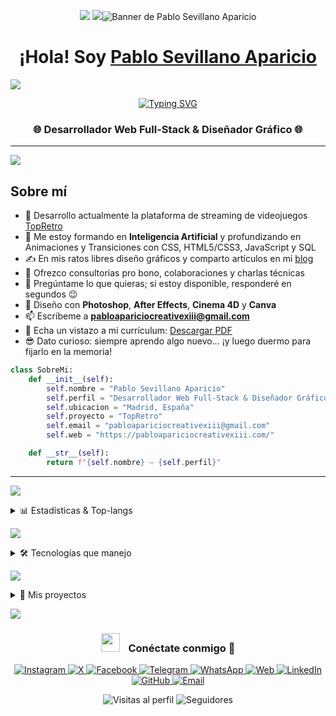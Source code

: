 <!-- ========== BANNER ========== -->
<p align="center">
  <img src="https://ibb.co/kg0nNrF3" />    <img src="https://ibb.co/kg0nNrF3"><img src="https://i.ibb.co/fYtRjK78/banner-Git-Hub-Kampe-XIII.png" alt="Banner de Pablo Sevillano Aparicio">
</p>

<!-- ========== ENCABEZADO / INTRODUCCIÓN ========== -->
<h1 align="center">
  ¡Hola! Soy <a href="https://pabloapariciocreativexiii.com/linktree" target="_blank">Pablo Sevillano Aparicio</a>
</h1>


<a href="https://www.youtube.com/watch?v=dQw4w9WgXcQ"><img src="https://user-images.githubusercontent.com/73097560/115834477-dbab4500-a447-11eb-908a-139a6edaec5c.gif"></a>
<!-- typing SVG -->
<p align="center">
  <a href="https://github.com/DenverCoder1/readme-typing-svg">
    <img
      src="https://readme-typing-svg.herokuapp.com?font=Time+New+Roman&color=cyan&size=25&center=true&vCenter=true&width=600&height=100&lines=Desarrollador+Web+Full-Stack;Diseñador+Gráfico;Programador+Full-Stack;Administrador+de+Sistemas;Editor+Multimedia"
      alt="Typing SVG"/>
  </a>
</p>

<h3 align="center">
  🌐 Desarrollador Web Full-Stack & Diseñador Gráfico 🌐
</h3>



---

<a href="https://www.youtube.com/watch?v=dQw4w9WgXcQ"><img src="https://user-images.githubusercontent.com/73097560/115834477-dbab4500-a447-11eb-908a-139a6edaec5c.gif"></a>

## Sobre mí


- 🔭 Desarrollo actualmente la plataforma de streaming de videojuegos [TopRetro](https://topretro.es/)
- 🌱 Me estoy formando en **Inteligencia Artificial** y profundizando en Animaciones y Transiciones con CSS, HTML5/CSS3, JavaScript y SQL
- ✍️ En mis ratos libres diseño gráficos y comparto artículos en mi [blog]([https://pabloapariciocreativexiii.com/](https://pabloapariciocreativexiii.com/blog))
- 🤝 Ofrezco consultorías pro bono, colaboraciones y charlas técnicas
- 💬 Pregúntame lo que quieras; si estoy disponible, responderé en segundos 😉
- 🎨 Diseño con **Photoshop**, **After Effects**, **Cinema 4D** y **Canva**
- 📫 Escríbeme a **pabloapariciocreativexiii@gmail.com**
- 📄 Echa un vistazo a mi currículum: [Descargar PDF](https://pabloapariciocreativexiii.com/download-cv)
- 😎 Dato curioso: siempre aprendo algo nuevo… ¡y luego duermo para fijarlo en la memoria!

```python
class SobreMi:
    def __init__(self):
        self.nombre = "Pablo Sevillano Aparicio"
        self.perfil = "Desarrollador Web Full-Stack & Diseñador Gráfico"
        self.ubicacion = "Madrid, España"
        self.proyecto = "TopRetro"
        self.email = "pabloapariciocreativexiii@gmail.com"
        self.web = "https://pabloapariciocreativexiii.com/"

    def __str__(self):
        return f"{self.nombre} — {self.perfil}"
```

---


<a href="https://www.youtube.com/watch?v=dQw4w9WgXcQ"><img src="https://user-images.githubusercontent.com/73097560/115834477-dbab4500-a447-11eb-908a-139a6edaec5c.gif"></a>

<!-- ========== ESTADÍSTICAS & TOP-LANGS ========== -->
<details>
  <summary>📊 Estadísticas &amp; Top-langs</summary>

  <table align="center">
    <tr>
      <!-- GitHub Readme Stats (solo público) -->
      <td align="center">
        <a href="https://github.com/kampexiii">
          <img
            src="https://github-readme-stats.vercel.app/api?username=kampexiii&show_icons=true&theme=algolia&bg_color=007eff&text_color=ffffff&icon_color=ffffff&title_color=ffffff"
            height="180em"
            alt="GitHub Stats" />
        </a>
      </td>
      <td align="center">
        <a href="https://github.com/kampexiii">
          <img
            height="180em"
            src="https://github-readme-stats.vercel.app/api/top-langs?username=kampexiii&amp;layout=compact&amp;langs_count=10&amp;theme=algolia&amp;bg_color=007eff&amp;text_color=ffffff&amp;title_color=ffffff"
            alt="Top Languages" />
        </a>
      </td>
    </tr>
  </table>
</details>


<a href="https://www.youtube.com/watch?v=dQw4w9WgXcQ"><img src="https://user-images.githubusercontent.com/73097560/115834477-dbab4500-a447-11eb-908a-139a6edaec5c.gif"></a>

<details>
<summary>🛠 Tecnologías que manejo</summary>

### 🖥️ Lenguajes & Frameworks
<p align="center">
  <img alt="Java" src="https://img.shields.io/badge/Java-ED8B00?style=for-the-badge&logo=java&logoColor=white" />
  <img alt="PHP" src="https://img.shields.io/badge/PHP-777BB4?style=for-the-badge&logo=php&logoColor=white" />
  <img alt="HTML5" src="https://img.shields.io/badge/HTML5-E34F26?style=for-the-badge&logo=html5&logoColor=white" />
  <img alt="CSS3" src="https://img.shields.io/badge/CSS3-1572B6?style=for-the-badge&logo=css3&logoColor=white" />
  <img alt="JavaScript" src="https://img.shields.io/badge/JavaScript-F7DF1E?style=for-the-badge&logo=javascript&logoColor=black" />
  <img alt="React" src="https://img.shields.io/badge/React-61DAFB?style=for-the-badge&logo=react&logoColor=black" />
  <img alt="Node.js" src="https://img.shields.io/badge/Node.js-339933?style=for-the-badge&logo=node.js&logoColor=white" />
  <img alt="Laravel" src="https://img.shields.io/badge/Laravel-FF2D20?style=for-the-badge&logo=laravel&logoColor=white" />
  <img alt="WordPress" src="https://img.shields.io/badge/WordPress-21759B?style=for-the-badge&logo=wordpress&logoColor=white" />
  <img alt="Tailwind CSS" src="https://img.shields.io/badge/Tailwind_CSS-06B6D4?style=for-the-badge&logo=tailwind-css&logoColor=white" />
  <img alt="Bootstrap" src="https://img.shields.io/badge/Bootstrap-563D7C?style=for-the-badge&logo=bootstrap&logoColor=white" />
</p>

### 🗄️ Bases de datos (nivel básico)
<p align="center">
  <img alt="MySQL" src="https://img.shields.io/badge/MySQL-4479A1?style=for-the-badge&logo=mysql&logoColor=white" />
  <img alt="PostgreSQL" src="https://img.shields.io/badge/PostgreSQL-316192?style=for-the-badge&logo=postgresql&logoColor=white" />
  <img alt="SQLite" src="https://img.shields.io/badge/SQLite-07405E?style=for-the-badge&logo=sqlite&logoColor=white" />
  <img alt="MariaDB" src="https://img.shields.io/badge/MariaDB-003545?style=for-the-badge&logo=mariadb&logoColor=white" />
</p>

### 🛠️ Herramientas & Diseño
<p align="center">
  <img alt="VS Code" src="https://img.shields.io/badge/VS%20Code-007ACC?style=for-the-badge&logo=visual-studio-code&logoColor=white" />
  <img alt="Git" src="https://img.shields.io/badge/Git-F05032?style=for-the-badge&logo=git&logoColor=white" />
  <img alt="GitHub" src="https://img.shields.io/badge/GitHub-000000?style=for-the-badge&logo=github&logoColor=white" />
  <img alt="Linux" src="https://img.shields.io/badge/Linux-FCC624?style=for-the-badge&logo=linux&logoColor=black" />
  <img alt="Figma" src="https://img.shields.io/badge/Figma-F24E1E?style=for-the-badge&logo=figma&logoColor=white" />
  <img alt="Cinema 4D" src="https://img.shields.io/badge/Cinema_4D-190057?style=for-the-badge&logo=cinema-4d&logoColor=white" />
  <img alt="Photoshop" src="https://img.shields.io/badge/Photoshop-31A8FF?style=for-the-badge&logo=adobe-photoshop&logoColor=white" />
  <img alt="After Effects" src="https://img.shields.io/badge/After%20Effects-9999FF?style=for-the-badge&logo=adobe-after-effects&logoColor=white" />
  <img alt="Illustrator" src="https://img.shields.io/badge/Illustrator-FF9A00?style=for-the-badge&logo=adobe-illustrator&logoColor=white" />
  <img alt="Canva" src="https://img.shields.io/badge/Canva-00C4CC?style=for-the-badge&logo=canva&logoColor=white" />
  <img alt="Postman" src="https://img.shields.io/badge/Postman-FF6C37?style=for-the-badge&logo=postman&logoColor=white" />
</p>
</details>


<a href="https://www.youtube.com/watch?v=dQw4w9WgXcQ"><img src="https://user-images.githubusercontent.com/73097560/115834477-dbab4500-a447-11eb-908a-139a6edaec5c.gif"></a>

<details>
  <summary>🚀 Mis proyectos</summary>

  <br/>
  <a href="https://github.com/kampexiii/TopRetro">
    <img align="center" src="https://github-readme-stats.vercel.app/api/pin/?username=kampexiii&repo=TopRetro&theme=algolia" alt="TopRetro repo" />
  </a>
  <a href="https://github.com/kampexiii/MyWebApp">
    <img align="center" src="https://github-readme-stats.vercel.app/api/pin/?username=kampexiii&repo=MyWebApp&theme=algolia" alt="MyWebApp repo" />
  </a>
  <a href="https://github.com/kampexiii/OtherProject">
    <img align="center" src="https://github-readme-stats.vercel.app/api/pin/?username=kampexiii&repo=OtherProject&theme=algolia" alt="OtherProject repo" />
  </a>

</details>


<a href="https://www.youtube.com/watch?v=dQw4w9WgXcQ"><img src="https://user-images.githubusercontent.com/73097560/115834477-dbab4500-a447-11eb-908a-139a6edaec5c.gif"></a>

<h3 align="center">
  <img src="https://media.giphy.com/media/iY8CRBdQXODJSCERIr/giphy.gif" width="30" height="30" style="margin-right:10px;" />
  Conéctate conmigo 🤝
</h3>

<p align="center">
  <a href="https://www.instagram.com/pabloapariciocreative/" target="_blank">
    <img src="https://img.icons8.com/doodle/40/000000/instagram-new--v2.png" alt="Instagram"/>
  </a>
  <a href="https://x.com/PACreative_XIII" target="_blank">
    <img src="https://img.icons8.com/doodle/40/000000/twitter--v1.png" alt="X"/>
  </a>
  <a href="https://www.facebook.com/PabloAparicioCreativeXIII/" target="_blank">
    <img src="https://img.icons8.com/doodle/40/000000/facebook-new.png" alt="Facebook"/>
  </a>
  <a href="https://t.me/pacreativeXIII" target="_blank">
    <img src="https://img.icons8.com/doodle/40/000000/telegram-app.png" alt="Telegram"/>
  </a>
  <a href="https://wa.me/34123456789" target="_blank">
    <img src="https://img.icons8.com/doodle/40/000000/whatsapp--v1.png" alt="WhatsApp"/>
  </a>
  <a href="https://pabloapariciocreativexiii.com/" target="_blank">
    <img src="https://img.icons8.com/doodle/40/000000/globe--v1.png" alt="Web"/>
  </a>
  <a href="https://es.linkedin.com/in/pablo-sevillano-aparicio-593430170" target="_blank">
    <img src="https://img.icons8.com/doodle/40/000000/linkedin--v2.png" alt="LinkedIn"/>
  </a>
  <a href="https://github.com/kampexiii" target="_blank">
    <img src="https://img.icons8.com/doodle/40/000000/github--v1.png" alt="GitHub"/>
  </a>
  <a href="mailto:pabloapariciocreativexiii@gmail.com" target="_blank">
    <img src="https://img.icons8.com/doodle/40/000000/new-post.png" alt="Email"/>
  </a>
</p>


<div align="center">
  <img
    src="https://komarev.com/ghpvc/?username=kampexiii&label=Visitas%20al%20perfil&color=0e75b6&style=flat-square"
    alt="Visitas al perfil" />
  <img
    src="https://img.shields.io/github/followers/kampexiii?label=Seguidores&style=flat-square&logo=github&logoColor=white"
    alt="Seguidores" />
</div>












